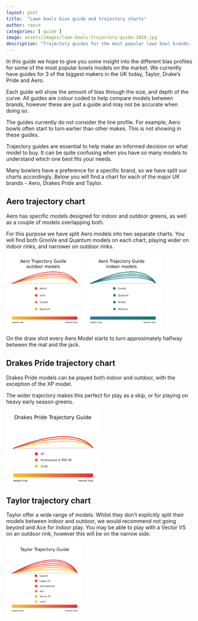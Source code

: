 ```yaml
---
layout: post
title:  "Lawn bowls bias guide and trajectory charts"
author: reece
categories: [ guide ]
image: assets/images/lawn-bowls-trajectory-guide-2020.jpg
description: "Trajectory guides for the most popular lawn bowl brands. Drakes Pride, Taylor and Aero"
---
```


In this guide we hope to give you some insight into the different bias profiles for some of the most popular bowls models on the market. We currently have guides for 3 of the biggest makers in the UK today, Taylor, Drake’s Pride and Aero.

Each guide will show the amount of bias through the size, and depth of the curve. All guides are colour coded to help compare models between brands, however these are just a guide and may not be accurate when doing so. 

The guides currently do not consider the line profile. For example, Aero bowls often start to turn earlier than other makes. This is not showing in these guides.

Trajectory guides are essential to help make an informed decision on what model to buy. It can be quite confusing when you have so many models to understand which one best fits your needs.

Many bowlers have a preference for a specific brand, so we have split our charts accordingly. Below you will find a chart for each of the major UK brands - Aero, Drakes Pride and Taylor.


## Aero trajectory chart

Aero has specific models designed for indoor and outdoor greens, as well as a couple of models  overlapping both.

For this purpose we have split Aero models into two separate charts. You will find both GrooVe and Quantum models on each chart, playing wider on indoor rinks, and narrower on outdoor rinks.

<img src="/assets/images/aero-outdoor-uk-trajectory-guide-2020.png" height="200px" />
<img src="/assets/images/aero-indoor-uk-trajectory-guide-2020.png" height="200px" />


On the draw shot every Aero Model starts to turn approximately halfway between the mat and the jack.

## Drakes Pride trajectory chart

Drakes Pride models can be played both indoor and outdoor, with the exception of the XP model.

The wider trajectory makes this perfect for play as a skip, or for playing on heavy early season greens.


<img src="/assets/images/drakes-pride-trajectory-guide-2020.png" height="200px" />

## Taylor trajectory chart

Taylor offer a wide range of models. Whilst they don't explicitly split their models between indoor and outdoor, we would recommend not going beyond and Ace for indoor play. You may be able to play with a Vector VS on an outdoor rink, however this will be on the narrow side.


<img src="/assets/images/thomas-taylor-trajectory-guide-2020.png" height="200px" />


